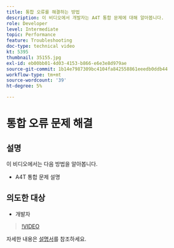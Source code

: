 ```yaml
---
title: 통합 오류를 해결하는 방법
description: 이 비디오에서 개발자는 A4T 통합 문제에 대해 알아봅니다.
role: Developer
level: Intermediate
topic: Performance
feature: Troubleshooting
doc-type: technical video
kt: 5395
thumbnail: 35155.jpg
exl-id: eb00bb01-4d03-4153-b866-e6e3e8d979ae
source-git-commit: 1b14e7987309bc4104fa842558861eeedb0ddb44
workflow-type: tm+mt
source-wordcount: '39'
ht-degree: 5%

---
```


# 통합 오류 문제 해결

## 설명

이 비디오에서는 다음 방법을 알아봅니다.

* A4T 통합 문제 설명

## 의도한 대상

* 개발자

>[!VIDEO](https://video.tv.adobe.com/v/35155/?quality=12)

자세한 내용은 [설명서](https://experienceleague.adobe.com/docs/target/using/integrate/a4t/troubleshoot-a4t/a4t-troubleshooting.html?lang=en)를 참조하세요.
